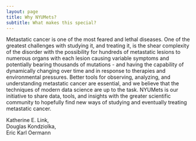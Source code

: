 ```yaml
---
layout: page
title: Why NYUMets?
subtitle: What makes this special?
---
```


Metastatic cancer is one of the most feared and lethal diseases. One of the greatest challenges with studying it, and treating it, is the shear complexity of the disorder with the possibility for hundreds of metastatic lesions to numerous organs with each lesion causing variable symptoms and potentially bearing thousands of mutations - and having the capability of dynamically changing over time and in response to therapies and environmental pressures. Better tools for observing, analyzing, and understanding metastatic cancer are essential, and we believe that the techniques of modern data science are up to the task. NYUMets is our initiative to share data, tools, and insights with the greater scientific community to hopefully find new ways of studying and eventually treating metastatic cancer.

Katherine E. Link, \
Douglas Kondziolka, \
Eric Karl Oermann